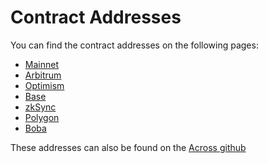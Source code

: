 # Contract Addresses

You can find the contract addresses on the following pages:

* [Mainnet](mainnet-chain-id-1.md)
* [Arbitrum](arbitrum-chain-id-42161.md)
* [Optimism](optimism-chain-id-10.md)
* [Base](./)
* [zkSync](zksync-chain-id-324.md)
* [Polygon](polygon-chain-id-137.md)
* [Boba](broken-reference)

These addresses can also be found on the [Across github](https://github.com/across-protocol/contracts-v2/blob/master/deployments/README.md)
